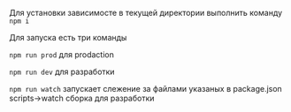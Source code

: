 Для установки зависимосте в текущей директории выполнить команду `npm i`

Для запуска есть три команды

`npm run prod` для prodaction

`npm run dev` для разработки

`npm run watch` запускает слежение за файлами указаных в package.json scripts->watch сборка для разработки